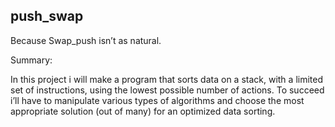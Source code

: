 ## push_swap
 Because Swap_push isn’t as natural.

Summary:

In this project i will make a program that sorts data on a stack, with a limited set of instructions, using
the lowest possible number of actions. To succeed i’ll have to manipulate various
types of algorithms and choose the most appropriate solution (out of many) for an
optimized data sorting.
